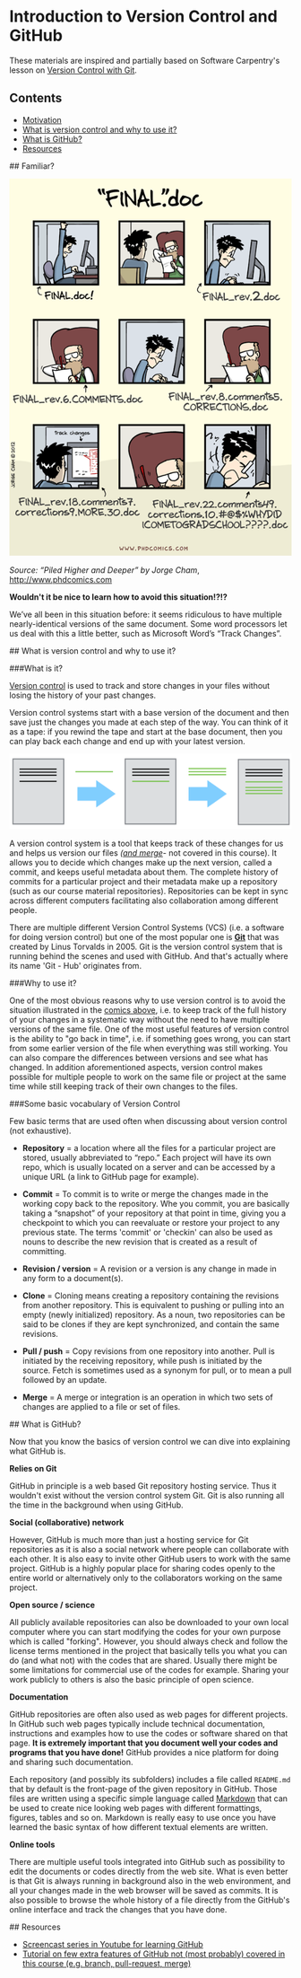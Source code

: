 # Introduction to Version Control and GitHub

These materials are inspired and partially based on Software Carpentry's lesson on [Version Control with Git](http://swcarpentry.github.io/git-novice/). 

## Contents

- [Motivation](#motivation)
- [What is version control and why to use it?](#vcs-idea)
- [What is GitHub?](#GitHub)
- [Resources](#resources)

##<a name='motivation'></a> Familiar?  

![Motivation for version control](../img/version_control_motivation_comics.png)

_Source: “Piled Higher and Deeper” by Jorge Cham_, http://www.phdcomics.com 

**Wouldn't it be nice to learn how to avoid this situation!?!?**

We’ve all been in this situation before: it seems ridiculous to have multiple nearly-identical versions of the same document. 
Some word processors let us deal with this a little better, such as Microsoft Word’s “Track Changes”.

##<a name='vcs-idea'></a> What is version control and why to use it?

###What is it?

[Version control](https://en.wikipedia.org/wiki/Version_control) is used to track and store changes in your files without losing the history of your past changes. 

Version control systems start with a base version of the document and then save just the changes you made at each step 
of the way. You can think of it as a tape: if you rewind the tape and start at the base document, then you can play back 
each change and end up with your latest version.

![Illustration of committing changes](../img/play-changes.PNG)

A version control system is a tool that keeps track of these changes for us and helps us version our files 
_([and merge](https://en.wikipedia.org/wiki/Merge_(version_control) )_- not covered in this course). 
It allows you to decide which changes make up the next version, called a commit, and keeps useful metadata about them. 
The complete history of commits for a particular project and their metadata make up a repository (such as our course material repositories). 
Repositories can be kept in sync across different computers facilitating also collaboration among different people.

There are multiple different Version Control Systems (VCS) (i.e. a software for doing version control) but one of the most popular one is **[Git](https://en.wikipedia.org/wiki/Git_(software) )**
that was created by Linus Torvalds in 2005. Git is the version control system that is running behind the scenes and used with GitHub. And that's actually where its
name 'Git - Hub' originates from. 

###Why to use it?

One of the most obvious reasons why to use version control is to avoid the situation illustrated in the [comics above](#motivation), i.e. to keep track of the full 
history of your changes in a systematic way without the need to have multiple versions of the same file. One of the most useful features of version control is the 
ability to "go back in time", i.e. if something goes wrong, you can start from some earlier version of the file when everything was still working. You can also compare
the differences between versions and see what has changed. In addition aforementioned aspects, version control makes possible for multiple people to
work on the same file or project at the same time while still keeping track of their own changes to the files. 
 
###Some basic vocabulary of Version Control

Few basic terms that are used often when discussing about version control (not exhaustive).  

 - **Repository** = a location where all the files for a particular project are stored, usually abbreviated to “repo.” 
 Each project will have its own repo, which is usually located on a server and can be accessed by a unique URL (a link to GitHub page for example).
 
 - **Commit** = To commit is to write or merge the changes made in the working copy back to the repository. Whe you commit, you are basically taking a “snapshot”
  of your repository at that point in time, giving you a checkpoint to which you can reevaluate or restore your project to any previous state.
  The terms 'commit' or 'checkin' can also be used as nouns to describe the new revision that is created as a result of committing.
 
 - **Revision / version** = A revision or a version is any change in made in any form to a document(s). 
  
 - **Clone** = Cloning means creating a repository containing the revisions from another repository. This is equivalent to pushing or pulling 
 into an empty (newly initialized) repository. As a noun, two repositories can be said to be clones if they are kept synchronized, and contain the same revisions.
 
 - **Pull / push** = Copy revisions from one repository into another. Pull is initiated by the receiving repository, while push is initiated by the source. 
 Fetch is sometimes used as a synonym for pull, or to mean a pull followed by an update.
 
 - **Merge** = A merge or integration is an operation in which two sets of changes are applied to a file or set of files.

##<a name="GitHub"></a> What is GitHub?

Now that you know the basics of version control we can dive into explaining what GitHub is.

**Relies on Git**

GitHub in principle is a web based Git repository hosting service. Thus it
wouldn't exist without the version control system Git. Git is also running all the time in the background when using GitHub.   

**Social (collaborative) network**

However, GitHub is much more than just a hosting service for Git repositories as it is also a social network
where people can collaborate with each other. It is also easy to invite other GitHub users to work with the same project.
GitHub is a highly popular place for sharing codes openly to the entire world or alternatively 
only to the collaborators working on the same project. 

**Open source / science**

All publicly available repositories can also be downloaded to your own local computer where you can 
start modifying the codes for your own purpose which is called "forking". However, you should always check and follow the license terms mentioned in the 
project that basically tells you what you can do (and what not) with the codes that are shared. Usually there might be some limitations for commercial use of the codes
for example. Sharing your work publicly to others is also the basic principle of open science.

**Documentation**

GitHub repositories are often also used as web pages for different projects. In GitHub such web pages typically include technical documentation, 
instructions and examples how to use the codes or software shared on that page. **It is extremely important that you document well your codes and programs that you
have done!** GitHub provides a nice platform for doing and sharing such documentation.  

Each repository (and possibly its subfolders) includes a file called `README.md` that by default is 
the front-page of the given repository in GitHub. Those files are written using a specific simple language called 
[Markdown](https://daringfireball.net/projects/markdown/) that can be used to create nice looking web pages with different formattings, figures, tables and so on. 
Markdown is really easy to use once you have learned the basic syntax of how different textual elements are written.  
 
**Online tools**
 
There are multiple useful tools integrated into GitHub such as possibility to edit the documents or codes directly from the web site. 
What is even better is that Git is always running in background also in the web environment, and all your changes made in the web browser 
will be saved as commits. It is also possible to browse the whole history of a file directly from the GitHub's online interface and track the changes that you have done.    
  

##<a name='resources'></a> Resources

- [Screencast series in Youtube for learning GitHub](https://www.youtube.com/playlist?list=PL4Q4HssKcxYsTuqUUvEHJ8XxOVOHTSmle) 
- [Tutorial on few extra features of GitHub not (most probably) covered in this course (e.g. branch, pull-request, merge)](https://guides.github.com/activities/hello-world/)